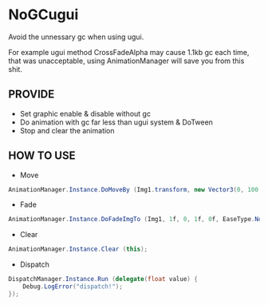 # NoGCugui
Avoid the unnessary gc when using ugui. 

For example ugui method CrossFadeAlpha may cause 1.1kb gc each time, that was unacceptable, using AnimationManager will save you from this shit.

## PROVIDE
* Set graphic enable & disable without gc
* Do animation with gc far less than ugui system & DoTween 
* Stop and clear the animation

## HOW TO USE
* Move
``` c#
AnimationManager.Instance.DoMoveBy (Img1.transform, new Vector3(0, 100, 0), 1f, 0f, EaseType.None, this);
```

* Fade 
``` c#
AnimationManager.Instance.DoFadeImgTo (Img1, 1f, 0, 1f, 0f, EaseType.None, this);
```

* Clear
``` c#
AnimationManager.Instance.Clear (this);
```

* Dispatch
``` c# 
DispatchManager.Instance.Run (delegate(float value) {
	Debug.LogError("dispatch!");
});
```
